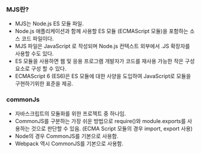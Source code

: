 ### MJS란? 
- MJS는 Node.js ES 모듈 파일.
- Node.js 애플리케이션과 함께 사용할 ES 모듈 (ECMAScript 모듈)을 포함하는 소스 코드 파일이다.
- MJS 파일은 JavaScript 로 작성되며 Node.js 컨텍스트 외부에서 .JS 확장자를 사용할 수도 있다.
- ES 모듈을 사용하면 웹 및 응용 프로그램 개발자가 코드를 재사용 가능한 작은 구성 요소로 구성 할 수 있다.
- ECMAScript 6 (ES6)은 ES 모듈에 대한 사양을 도입하여 JavaScript로 모듈을 구현하기위한 표준을 제공.

### commonJs
- 자바스크립트의 모듈화를 위한 프로젝트 중 하나임.
- CommonJS를 구분하는 가장 쉬운 방법으로 require()와 module.exports를 사용하는 것으로 판단할 수 있음. (ECMA Script 모듈의 경우 import, export 사용)
- Node의 경우 CommonJS를 기본으로 사용함.
- Webpack 역시 CommonJS를 기본으로 사용함.